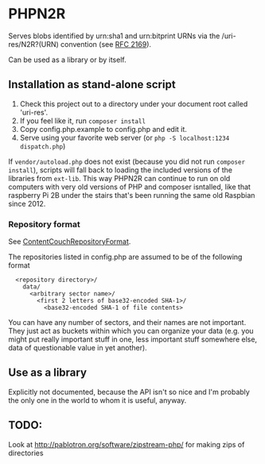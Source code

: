 # PHPN2R

Serves blobs identified by urn:sha1 and urn:bitprint URNs via the
/uri-res/N2R?(URN) convention (see [RFC 2169](https://www.ietf.org/rfc/rfc2169.txt)).

Can be used as a library or by itself.

## Installation as stand-alone script

1. Check this project out to a directory under your document root called 'uri-res'.
2. If you feel like it, run `composer install`
3. Copy config.php.example to config.php and edit it.
4. Serve using your favorite web server (or `php -S localhost:1234 dispatch.php`)

If `vendor/autoload.php` does not exist (because you did not run `composer install`),
scripts will fall back to loading the included versions of the libraries from `ext-lib`.
This way PHPN2R can continue to run on old computers with very old versions
of PHP and composer isntalled, like that raspberry Pi 2B under the stairs that's been
running the same old Raspbian since 2012.

### Repository format

See [ContentCouchRepositoryFormat](//github.com/TOGoS/ContentCouchRepositoryFormat).

The repositories listed in config.php are assumed to be of the following format

```
  <repository directory>/
    data/
      <arbitrary sector name>/
        <first 2 letters of base32-encoded SHA-1>/
          <base32-encoded SHA-1 of file contents>
```

You can have any number of sectors, and their names are not important.
They just act as buckets within which you can organize your data
(e.g. you might put really important stuff in one, less important
stuff somewhere else, data of questionable value in yet another).

## Use as a library

Explicitly not documented, because the API isn't so nice and I'm
probably the only one in the world to whom it is useful, anyway.


## TODO:

Look at http://pablotron.org/software/zipstream-php/ for making zips of directories
